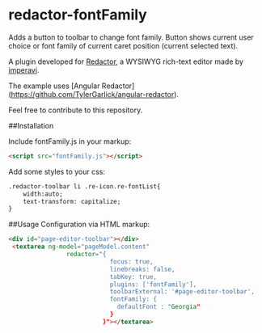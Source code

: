 # redactor-fontFamily
Adds a button to toolbar to change font family. Button shows current user choice or font family of current caret position (current selected text).

A plugin developed for [Redactor](http://imperavi.com/redactor/), a WYSIWYG rich-text editor made by [imperavi](http://imperavi.com/).

The example uses [Angular Redactor] (https://github.com/TylerGarlick/angular-redactor).

Feel free to contribute to this repository.

##Installation

Include fontFamily.js in your markup:

```html
<script src="fontFamily.js"></script>
```

Add some styles to your css:
```html
.redactor-toolbar li .re-icon.re-fontList{
    width:auto;
    text-transform: capitalize;
}
```

##Usage
Configuration via HTML markup:

```html
<div id="page-editor-toolbar"></div>
 <textarea ng-model="pageModel.content"
                redactor="{
                            focus: true,
                            linebreaks: false,
                            tabKey: true,
                            plugins: ['fontFamily'],
                            toolbarExternal: '#page-editor-toolbar',
                            fontFamily: {
							  defaultFont : "Georgia"
						    }
						  }"></textarea>
 ````
 
